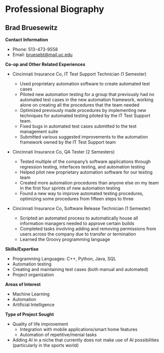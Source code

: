 # Professional Biography

## Brad Bruesewitz

**Contact Information**
* Phone: 513-473-9558
* Email: bruesebt@mail.uc.edu


**Co-op and Other Related Experiences**

* Cincinnati Insurance Co, IT Test Support Technician (1 Semester)
	* Used proprietary automation software to create automated test cases
	* Piloted new automation testing for a group that previously had no automated test cases in the new automation framework, working alone on creating all the procedures that the team needed
	* Optimized previously made procedures by implementing new techniques for automated testing piloted by the IT Test Support team.
	* Fixed bugs in automated test cases submitted to the test management suite
	* Submitted various suggested improvements to the automation framework owned by the IT Test Support team

* Cincinnati Insurance Co, QA Tester (2 Semesters)
	* Tested multiple of the company’s software applications through regression testing, interfaces testing, and automation testing
	* Helped pilot new proprietary automation software for our testing team
	* Created more automation procedures than anyone else on my team in the first four sprints of new automation testing
	* Found a new way to improve automated testing procedures, optimizing some procedures from fifteen steps to three

* Cincinnati Insurance Co, Software Release Technician (1 Semester)
	* Scripted an automated process to automatically house all information managers needed to approve certain builds
	* Completed tasks involving adding and removing permissions from users across the company due to transfer or termination
	* Learned the Groovy programming language


**Skills/Expertise**
* Programming Languages: C++, Python, Java, SQL
* Automation testing
* Creating and maintaining test cases (both manual and automated)
* Project organization


**Areas of Interest**
* Machine Learning
* Automation
* Artificial Intelligence


**Type of Project Sought**
* Quality of life improvement
	* Integration with mobile applications/smart home features
	* Automation of repetitive/menial tasks
* Adding AI in a niche that currently does not make use of AI possibilities (particularly in the sports world)


